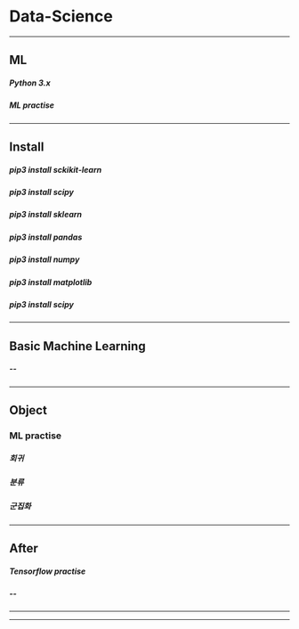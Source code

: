 # Data-Science
----------
## ML
##### Python 3.x
##### ML practise
----------
## Install
##### pip3 install sckikit-learn
##### pip3 install scipy
##### pip3 install sklearn
##### pip3 install pandas
##### pip3 install numpy
##### pip3 install matplotlib
##### pip3 install scipy
----------
## Basic Machine Learning
##### --
----------
## Object
### ML practise
##### 회귀
##### 분류
##### 군집화
----------
## After
##### Tensorflow practise
##### --
----------

----------
